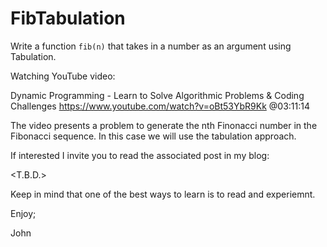 # FibTabulation
Write a function `fib(n)` that takes in a number as an argument using Tabulation.

Watching YouTube video:

Dynamic Programming - Learn to Solve Algorithmic Problems & Coding Challenges
https://www.youtube.com/watch?v=oBt53YbR9Kk
@03:11:14

The video presents a problem to generate the nth Finonacci number in the Fibonacci sequence.
In this case we will use the tabulation approach.

If interested I invite you to read the associated post in my blog:

<T.B.D.>

Keep in mind that one of the best ways to learn is to read and experiemnt.

Enjoy;

John
